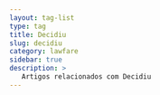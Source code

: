 ```yaml
---
layout: tag-list
type: tag
title: Decidiu
slug: decidiu
category: lawfare
sidebar: true
description: >
   Artigos relacionados com Decidiu
---
```

